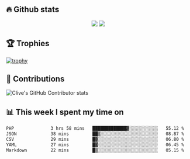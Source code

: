 ## &#128293; Github stats

<!-- GitHub Readme Streak Stats - https://github.com/DenverCoder1/github-readme-streak-stats -->
<p align="center">

<picture>
  <source 
    srcset="https://github-readme-stats.vercel.app/api?username=clivewalkden&count_private=true&show_icons=true&theme=darcula"
    media="(prefers-color-scheme: dark)"
  />
  <source
    srcset="https://github-readme-stats.vercel.app/api?username=clivewalkden&count_private=true&show_icons=true&theme=calm"
    media="(prefers-color-scheme: light), (prefers-color-scheme: no-preference)"
  />
  <img src="https://github-readme-stats.vercel.app/api?username=clivewalkden&count_private=true&show_icons=true&theme=darcula" />
</picture>

<a href="https://git.io/streak-stats" target="_blank">
  <img src="http://github-readme-streak-stats.herokuapp.com?user=clivewalkden&theme=darcula&date_format=j%20M%5B%20Y%5D" />
</a>

</p>

## &#127942; Trophies
[![trophy](https://github-profile-trophy.vercel.app/?username=clivewalkden&theme=onedark)](https://github.com/clivewalkden/github-profile-trophy)

## &#129309; Contributions
![Clive's GitHub Contributor stats](https://github-contributor-stats.vercel.app/api?username=clivewalkden)

## &#128202; This week I spent my time on
<!--START_SECTION:waka-->

```txt
PHP              3 hrs 58 mins   █████████████▓░░░░░░░░░░░   55.12 %
JSON             38 mins         ██▒░░░░░░░░░░░░░░░░░░░░░░   08.87 %
CSV              29 mins         █▓░░░░░░░░░░░░░░░░░░░░░░░   06.80 %
YAML             27 mins         █▓░░░░░░░░░░░░░░░░░░░░░░░   06.45 %
Markdown         22 mins         █▒░░░░░░░░░░░░░░░░░░░░░░░   05.15 %
```

<!--END_SECTION:waka-->
